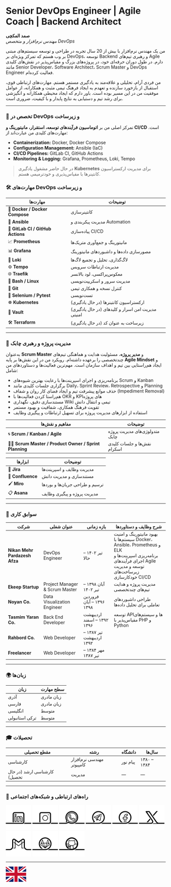 # Senior DevOps Engineer | Agile Coach | Backend Architect

**صمد المکچی**  
*مهندس نرم‌افزار و متخصص DevOps*

من یک مهندس نرم‌افزار با بیش از 20 سال تجربه در طراحی و توسعه سیستم‌های مبتنی بر وب هستم که تمرکز ویژه‌ای بر DevOps، توسعه Backend و رهبری تیم‌های Agile دارم. در طول دوران حرفه‌ای خود، در پروژه‌های بزرگ و مقیاس‌پذیر در نقش‌های کلیدی مانند Senior Developer، Software Architect، Scrum Master و DevOps Engineer فعالیت کرده‌ام.

من فردی آرام، تحلیلی و علاقه‌مند به یادگیری مستمر هستم. مهارت‌های ارتباطی قوی، استقبال از بازخورد سازنده و تعهدم به ایجاد فرهنگ تیمی مثبت و همکارانه، از عوامل موفقیت من در این مسیر بوده است. باور دارم که ایجاد محیطی همکارانه و انگیزشی برای رشد تیم و دستیابی به نتایج پایدار و با کیفیت، ضروری است.

---

### 🔧 تخصص در DevOps و زیرساخت
تمرکز اصلی من بر **اتوماسیون فرآیندهای توسعه، استقرار، مانیتورینگ و CI/CD** است. مهارت‌های کلیدی من عبارت‌اند از:

- **Containerization:** Docker, Docker Compose  
- **Configuration Management:** Ansible (IaC)  
- **CI/CD Pipelines:** GitLab CI, GitHub Actions
- **Monitoring & Logging:** Grafana, Prometheus, Loki, Tempo  

> در حال حاضر مشغول یادگیری **Kubernetes** برای مدیریت ارکستراسیون کانتینرها با مقیاس‌پذیری و خودترمیمی هستم.

### 🛠 مهارت‌های DevOps و زیرساخت

| مهارت‌ها | توضیحات |
|-----------------------------------|----------------------------------------------------|
| 🐳 **Docker / Docker Compose**    | کانتینرسازی                                        |
| 🤖 **Ansible**                    | مدیریت پیکربندی و Automation                       |
| 🔁 **GitLab CI / GitHub Actions** | پیاده‌سازی CI/CD                                    |
| 📈 **Prometheus**                 |	مانیتورینگ و جمع‌آوری متریک‌ها                       |
| 📊 **Grafana**                    |	مصورسازی داده‌ها و داشبوردهای مانیتورینگ            |
| 🔎 **Loki**                       | لاگ‌گذاری، تحلیل و تجمیع لاگ‌ها                        |
| ⚙️ **Tempo**                      | مدیریت ارتباطات سرویس                              |
| 🌐 **Traefik**                    | معکوس‌پراکسی، لود بالانسر                            |
| 🐚 **Bash / Linux**               | مدیریت سرور و اسکریپت‌نویسی                         |
| 🔧 **Git**                        | کنترل نسخه و همکاری تیمی                           |
| 🧪 **Selenium / Pytest**          | تست‌نویسی                                           |
| ☸️ **Kubernetes**                 | (در حال یادگیری) ارکستراسیون کانتینرها             |
| 🔐 **Vault**                      | (در حال یادگیری) مدیریت امن اسرار و کلیدهای امنیتی |
| 🛠️ **Terraform**                  | (در حال یادگیری) زیرساخت به عنوان کد               |

---

### 🧠 مدیریت پروژه و رهبری چابک
به‌عنوان **Scrum Master** و **مدیر پروژه**، مسئولیت هدایت و هماهنگی تیم‌های چندتخصصی را برعهده داشته‌ام. رویکرد من در این نقش‌ها بر پایه **Agile Mindset** و ایجاد هم‌راستایی بین تیم و اهداف سازمان است. مهم‌ترین فعالیت‌ها و دستاوردهای من شامل:

- برنامه‌ریزی و اجرای اسپرینت‌ها با رعایت بهترین شیوه‌های Scrum و Kanban  
- برگزاری جلسات کلیدی مانند Daily، Sprint Review، Retrospective و Planning  
- حذف موانع پیشرفت تیم و ایجاد فضای کار روان و شفاف (Impediment Removal)  
- هم‌راستا کردن فعالیت‌ها با OKR و KPIهای پروژه  
- مستندسازی دقیق، نگهداری Wiki تیمی و انتقال دانش  
- تقویت فرهنگ همکاری، شفافیت و بهبود مستمر  
- استفاده از ابزارهای مدیریت پروژه برای تسهیل ارتباطات و پیگیری وظایف  

| مفاهیم و نقش‌ها | توضیحات |
|-------------------------------------------------------|-------------------------------|
| 🌀 **Scrum / Kanban / Agile**                         | متدولوژی‌های مدیریت پروژه چابک |
| 👨‍🏫 **Scrum Master / Product Owner / Sprint Planning** | نقش‌ها و جلسات کلیدی اسکرام    |

| ابزارها | توضیحات |
|-------------------|--------------------------------|
| 📝 **Jira**       | مدیریت وظایف و اسپرینت‌ها       |
| 📒 **Confluence** | مستندسازی و مدیریت دانش        |
| 🖌 **Miro**       | ترسیم و طراحی جریان‌ها و بوردها |
| 📋 **Asana**      | مدیریت پروژه و پیگیری وظایف    |

---

### 💼 سوابق کاری

| شرکت                  | عنوان شغلی           | بازه زمانی               | شرح وظایف و دستاوردها                                    |
|-----------------------|--------------------------|----------------------|----------------------------------------------------------|
| **Nikan Mehr Pardazesh Afza** | DevOps Engineer  | تیر ۱۴۰۲ – حالا | بهبود مانیتورینگ و امنیت سیستم‌ها با Docker، Ansible، Prometheus و ELK<br>برنامه‌ریزی اسپرینت‌ها و اجرای فرآیندهای Agile<br>توسعه و مدیریت زیرساخت‌های خودکارسازی CI/CD |
| **Ekeep Startup**      | Project Manager & Scrum Master | آبان ۱۳۹۸ – تیر ۱۴۰۲ | مدیریت پروژه و هدایت تیم‌های چندتخصصی                  |
| **Noyan Co.**          | Data Visualization Engineer    | فروردین ۱۳۹۶ – آبان ۱۳۹۸ | طراحی داشبوردهای تعاملی برای تحلیل داده‌ها             |
| **Tasmim Yaran Co.**   | Back End Developer             | اردیبهشت ۱۳۹۲ – اسفند ۱۳۹۶ | توسعه APIها و سیستم‌های مقیاس‌پذیر با PHP و Python       |
| **Rahbord Co.**        | Web Developer                  | تیر ۱۳۸۷ – اردیبهشت ۱۳۹۲ |                                                          |
| **Freelancer**         | Web Developer                  | مهر ۱۳۸۴ – تیر ۱۳۸۷  |                                                          |

---

### 🌍 زبان‌ها

| زبان             | سطح مهارت     |
|------------------|----------------|
| آذری             | زبان مادری      |
| فارسی            | زبان مادری      |
| انگلیسی          | متوسط           |
| ترکی استانبولی   | متوسط           |

---

### 🎓 تحصیلات

| مقطع تحصیلی                  | رشته                       | دانشگاه     | سال‌ها           |
|-----------------------------|-----------------------------|-------------|------------------|
| کارشناسی                    | مهندسی نرم‌افزار کامپیوتر   | پیام نور     | ۱۳۸۰ – ۱۳۸۴      |
| کارشناسی ارشد (در حال تحصیل) | مدیریت                     | —           | —                |

---

### 📡 راه‌های ارتباطی و شبکه‌های اجتماعی

[![1.01]][01] [![1.02]][02] [![1.03]][03] [![1.04]][04] [![1.06]][06] [![1.05]][05] [![1.07]][07] [![1.10]][10] [![1.11]][11]

[01]: https://www.linkedin.com/in/samad-elmakchi  
[02]: https://www.instagram.com/samad.elmakchi  
[03]: https://wa.me/989141189645  
[04]: https://t.me/samadelmakchi  
[05]: https://x.com/elmakchi  
[06]: https://facebook.com/samad.elmakchi  
[07]: mailto:samad.elmakchi@gmail.com  
[10]: https://gitlab.com/samadelmakchi  
[11]: https://github.com/samadelmakchi  

[1.01]: social/linkedin.png (LinkedIn)  
[1.02]: social/instagram.png (Instagram)  
[1.03]: social/whatsapp.png (WhatsApp)  
[1.04]: social/telegram.png (Telegram)  
[1.05]: social/x.png (X)  
[1.06]: social/facebook.png (Facebook)  
[1.07]: social/gmail.png (Gmail)  
[1.10]: social/gitlab.png (Gitlab)  
[1.11]: social/github.png (Github)

---

[lang_az]: README-AZ.md
[lang_tr]: README-TR.md
[lang_ar]: README-AR.md
[lang_fa]: README-FA.md
[lang_en]: README.md

[flag_fa]: flag/fa.svg (فارسی)
[flag_az]: flag/az.svg (Azərbaycani)
[flag_tr]: flag/tr.svg (Türkisch)
[flag_ar]: flag/ar.svg (العربي)
[flag_en]: flag/en.svg (English)

[![flag_en]][lang_en]
